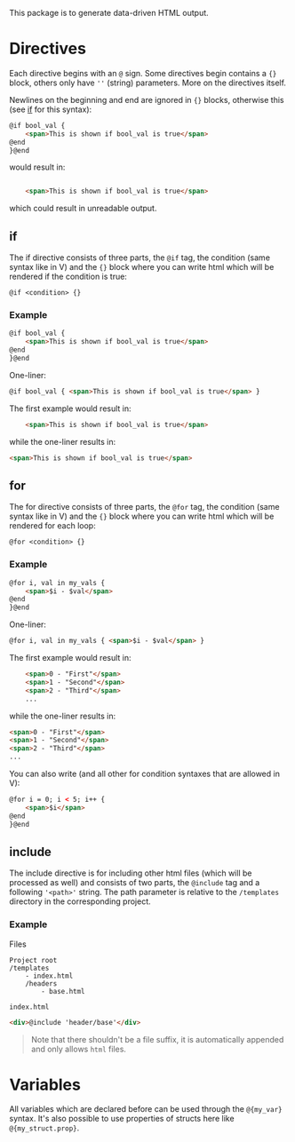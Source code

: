 This package is to generate data-driven HTML output.

# Directives
Each directive begins with an `@` sign.
Some directives begin contains a `{}` block, others only have `''` (string) parameters.
More on the directives itself.

Newlines on the beginning and end are ignored in `{}` blocks,
otherwise this (see [if](##if) for this syntax):
```html
@if bool_val {
    <span>This is shown if bool_val is true</span>
@end
}@end
```
would result in:
```html

    <span>This is shown if bool_val is true</span>

```
which could result in unreadable output.

## if
The if directive consists of three parts, the `@if` tag, the condition (same syntax like in V)
and the `{}` block where you can write html which will be rendered if the condition is true:
```
@if <condition> {}
```

### Example
```html
@if bool_val {
    <span>This is shown if bool_val is true</span>
@end
}@end
```
One-liner:
```html
@if bool_val { <span>This is shown if bool_val is true</span> }
```

The first example would result in:
```html
    <span>This is shown if bool_val is true</span>
```
while the one-liner results in:
```html
<span>This is shown if bool_val is true</span>
```

## for
The for directive consists of three parts, the `@for` tag, the condition (same syntax like in V)
and the `{}` block where you can write html which will be rendered for each loop:
```
@for <condition> {}
```

### Example
```html
@for i, val in my_vals {
    <span>$i - $val</span>
@end
}@end
```
One-liner:
```html
@for i, val in my_vals { <span>$i - $val</span> }
```

The first example would result in:
```html
    <span>0 - "First"</span>
    <span>1 - "Second"</span>
    <span>2 - "Third"</span>
    ...
```
while the one-liner results in:
```html
<span>0 - "First"</span>
<span>1 - "Second"</span>
<span>2 - "Third"</span>
...
```

You can also write (and all other for condition syntaxes that are allowed in V):
```html
@for i = 0; i < 5; i++ {
    <span>$i</span>
@end
}@end
```

## include
The include directive is for including other html files (which will be processed as well)
and consists of two parts, the `@include` tag and a following `'<path>'` string.
The path parameter is relative to the `/templates` directory in the corresponding project.

### Example
Files
```
Project root
/templates
    - index.html
    /headers
        - base.html
```

`index.html`
```html
<div>@include 'header/base'</div>
```
> Note that there shouldn't be a file suffix,
    it is automatically appended and only allows `html` files.

# Variables
All variables which are declared before can be used through the `@{my_var}` syntax.
It's also possible to use properties of structs here like `@{my_struct.prop}`.
